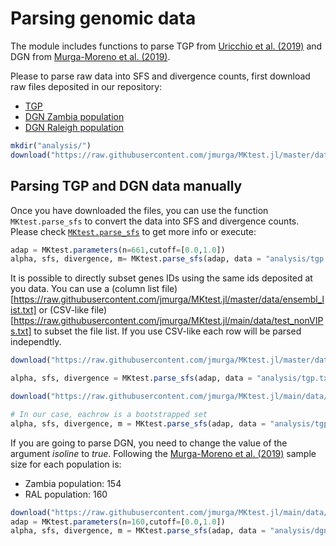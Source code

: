 # Parsing genomic data
The module includes functions to parse TGP from [Uricchio et al. (2019)](https://doi.org/10.1038/s41559-019-0890-6) and DGN from [Murga-Moreno et al. (2019)](https://doi.org/10.1093/nar/gkz372).

Please to parse raw data into SFS and divergence counts, first download raw files deposited in our repository:  

 - [TGP](https://raw.githubusercontent.com/jmurga/MKtest.jl/master/data/tgp.txt)
 - [DGN Zambia population](https://raw.githubusercontent.com/jmurga/MKtest.jl/master/data/dgn_ral.txt)  
 - [DGN Raleigh population](https://raw.githubusercontent.com/jmurga/MKtest.jl/master/data/dgnZi.txt)  

```julia
mkdir("analysis/")
download("https://raw.githubusercontent.com/jmurga/MKtest.jl/master/data/tgp.txt","analysis/tgp.txt")
```
## Parsing TGP and DGN data manually
Once you have downloaded the files, you can use the function ```MKtest.parse_sfs``` to convert the data into SFS and divergence counts. Please check [`MKtest.parse_sfs`](@ref) to get more info or execute:

```julia
adap = MKtest.parameters(n=661,cutoff=[0.0,1.0])
alpha, sfs, divergence, m= MKtest.parse_sfs(adap, data = "analysis/tgp.txt")
```

It is possible to directly subset genes IDs using the same ids deposited at you data. You can use a (column list file)[https://raw.githubusercontent.com/jmurga/MKtest.jl/master/data/ensembl_list.txt] or (CSV-like file)[https://raw.githubusercontent.com/jmurga/MKtest.jl/main/data/test_nonVIPs.txt] to subset the file list. If you use CSV-like each row will be parsed independtly.

```julia
download("https://raw.githubusercontent.com/jmurga/MKtest.jl/master/data/ensembl_list.txt","analysis/ensembl_list.txt")

alpha, sfs, divergence = MKtest.parse_sfs(adap, data = "analysis/tgp.txt",gene_list = "analysis/ensembl_list.txt")
```

```julia
download("https://raw.githubusercontent.com/jmurga/MKtest.jl/main/data/example_bootstrap.txt","analysis/example_bootstrap.txt")

# In our case, eachrow is a bootstrapped set
alpha, sfs, divergence, m = MKtest.parse_sfs(adap, data = "analysis/tgp.txt",gene_list = "analysis/example_bootstrap.txt")
```

If you are going to parse DGN, you need to change the value of the argument *isoline* to *true*. Following the [Murga-Moreno et al. (2019)](https://doi.org/10.1093/nar/gkz372) sample size for each population is:

 - Zambia population: 154
 - RAL population: 160

```julia
download("https://raw.githubusercontent.com/jmurga/MKtest.jl/main/data/dgn_ral.txt","analysis/dgn_ral.txt")
adap = MKtest.parameters(n=160,cutoff=[0.0,1.0])
alpha, sfs, divergence, m = MKtest.parse_sfs(adap, data = "analysis/dgn_ral.txt",isolines=true)
```